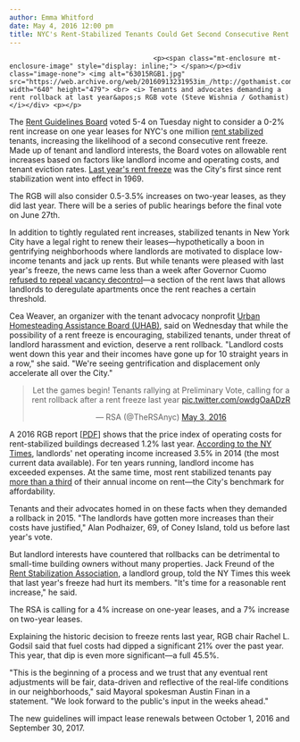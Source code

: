 ```yaml
---
author: Emma Whitford
date: May 4, 2016 12:00 pm
title: NYC's Rent-Stabilized Tenants Could Get Second Consecutive Rent Freeze 
---
```


	
										<p><span class="mt-enclosure mt-enclosure-image" style="display: inline;"> </span></p><div class="image-none"> <img alt="63015RGB1.jpg" src="https://web.archive.org/web/20160913231953im_/http://gothamist.com/attachments/nyc_ewhitford/63015RGB1.jpg" width="640" height="479"> <br> <i> Tenants and advocates demanding a rent rollback at last year&apos;s RGB vote (Steve Wishnia / Gothamist) </i></div> <p></p>

<p>The <a href="https://web.archive.org/web/20160913231953/http://www.nycrgb.org/">Rent Guidelines Board</a> voted 5-4 on Tuesday night to consider a 0-2% rent increase on one year leases for NYC&apos;s one million <a href="https://web.archive.org/web/20160913231953/http://gothamist.com/2015/07/15/rent_stabilized_map_nyc.php">rent stabilized</a> tenants, increasing the likelihood of a second consecutive rent freeze. Made up of tenant and landlord interests, the Board votes on allowable rent increases based on factors like landlord income and operating costs, and tenant eviction rates. <a href="https://web.archive.org/web/20160913231953/http://gothamist.com/2015/06/30/rent_freeze_victory.php">Last year&apos;s rent freeze</a> was the City&apos;s first since rent stabilization went into effect in 1969. </p>

<p>The RGB will also consider 0.5-3.5% increases on two-year leases, as they did last year. There will be a series of public hearings before the final vote on June 27th. </p>

<p>In addition to tightly regulated rent increases, stabilized tenants in New York City have a legal right to renew their leases&#x2014;hypothetically a boon in gentrifying neighborhoods where landlords are motivated to displace low-income tenants and jack up rents. But while tenants were pleased with last year&apos;s freeze, the news came less than a week after Governor Cuomo <a href="https://web.archive.org/web/20160913231953/http://gothamist.com/2015/06/26/nyc_rent_cuomo_albany_fubar.php">refused to repeal vacancy decontrol</a>&#x2014;a section of the rent laws that allows landlords to deregulate apartments once the rent reaches a certain threshold. </p>

<p>Cea Weaver, an organizer with the tenant advocacy nonprofit <a href="https://web.archive.org/web/20160913231953/http://www.uhab.org/about">Urban Homesteading Assistance Board (UHAB)</a>, said on Wednesday that while the possibility of a rent freeze is encouraging, stabilized tenants, under threat of landlord harassment and eviction, deserve a rent rollback. &quot;Landlord costs went down this year and their incomes have gone up for 10 straight years in a row,&quot; she said. &quot;We&apos;re seeing gentrification and displacement only accelerate all over the City.&quot; </p>

<center><blockquote class="twitter-tweet" data-lang="en"><p lang="en" dir="ltr">Let the games begin! Tenants rallying at Preliminary Vote, calling for a rent rollback after a rent freeze last year <a href="https://web.archive.org/web/20160913231953/https://t.co/owdgOaADzR">pic.twitter.com/owdgOaADzR</a></p>&#x2014; RSA (@TheRSAnyc) <a href="https://web.archive.org/web/20160913231953/https://twitter.com/TheRSAnyc/status/727632667177521152">May 3, 2016</a></blockquote>
<script async src="//web.archive.org/web/20160913231953js_/http://platform.twitter.com/widgets.js" charset="utf-8"></script></center>

<p>A 2016 RGB report [<a href="https://web.archive.org/web/20160913231953/http://www.nycrgb.org/downloads/research/pdf_reports/pioc16.pdf">PDF</a>] shows that the price index of operating costs for rent-stabilized buildings decreased 1.2% last year. <a href="https://web.archive.org/web/20160913231953/http://www.nytimes.com/2016/05/04/nyregion/new-york-city-board-could-freeze-one-year-stabilized-leases-for-another-year.html?em_pos=small&amp;emc=edit_ur_20160504&amp;nl=nytoday&amp;nlid=63420699&amp;ref=headline&amp;_r=0">According to the NY Times</a>, landlords&apos; net operating income increased 3.5% in 2014 (the most current data available). For ten years running, landlord income has exceeded expenses. At the same time, most rent stabilized tenants pay <a href="https://web.archive.org/web/20160913231953/http://gothamist.com/2015/04/30/rent_board_nyc.php">more than a third</a> of their annual income on rent&#x2014;the City&apos;s benchmark for affordability. </p>

<p>Tenants and their advocates homed in on these facts when they demanded a rollback in 2015. &quot;The landlords have gotten more increases than their costs have justified,&quot; Alan Podhaizer, 69, of Coney Island, told us before last year&apos;s vote. </p>

<p>But landlord interests have countered that rollbacks can be detrimental to small-time building owners without many properties. Jack Freund of the <a href="https://web.archive.org/web/20160913231953/http://rsanyc.net/">Rent Stabilization Association</a>, a landlord group, told the NY Times this week that last year&apos;s freeze had hurt its members. &quot;It&apos;s time for a reasonable rent increase,&quot; he said. </p>

<p>The RSA is calling for a 4% increase on one-year leases, and a 7% increase on two-year leases. </p>

<p>Explaining the historic decision to freeze rents last year, RGB chair Rachel L. Godsil said that fuel costs had dipped a significant 21% over the past year. This year, that dip is even more significant&#x2014;a full 45.5%. </p>

<p>&quot;This is the beginning of a process and we trust that any eventual rent adjustments will be fair, data-driven and reflective of the real-life conditions in our neighborhoods,&quot; said Mayoral spokesman Austin Finan in a statement. &quot;We look forward to the public&apos;s input in the weeks ahead.&quot;</p>

<p>The new guidelines will impact lease renewals between October 1, 2016 and September 30, 2017.</p>					
										
									
				